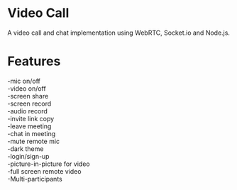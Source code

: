 # Video Call
A video call and chat implementation using WebRTC, Socket.io and Node.js.

# Features
-mic on/off<br />
-video on/off<br />
-screen share<br />
-screen record<br />
-audio record<br />
-invite link copy<br />
-leave meeting<br />
-chat in meeting<br />
-mute remote mic<br />
-dark theme<br />
-login/sign-up<br />
-picture-in-picture for video<br />
-full screen remote video<br />
-Multi-participants
